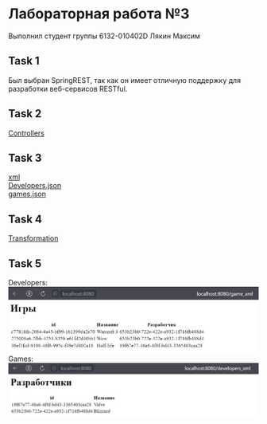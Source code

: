 <h1>Лабораторная работа №3</h1>

Выполнил студент группы 6132-010402D Лякин Максим

<h2>Task 1</h2>

Был выбран SpringREST, так как он имеет отличную поддержку для разработки веб-сервисов RESTful.

<h2>Task 2</h2>

[Controllers](src/main/java/com/example/lr_3/controllers)


<h2>Task 3</h2>

[xml](src/main/java/com/example/lr_3/controllers/WebController.java)  
[Developers.json](src/main/java/com/example/lr_3/controllers/DeveloperController.java)  
[games.json](src/main/java/com/example/lr_3/controllers/GameController.java)


<h2>Task 4</h2>

[Transformation](src/main/java/com/example/lr_3/utils/ObjectToDomTransformer.java)

<h2>Task 5</h2>


Developers:         ![](https://github.com/macsonproger/Acs/blob/main/lr_3/im/im1.jpg)  
Games:         ![](https://github.com/macsonproger/Acs/blob/main/lr_3/im/im2.jpg)  


